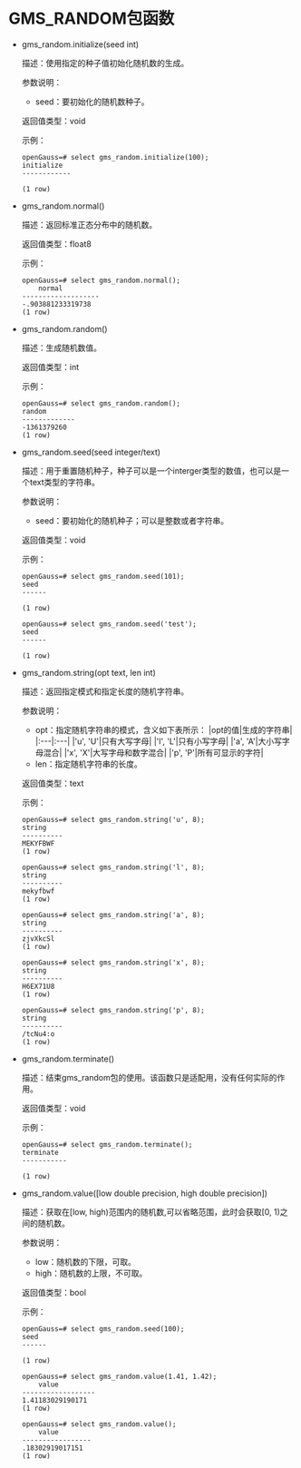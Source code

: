 # GMS_RANDOM包函数

-   gms_random.initialize(seed int)

    描述：使用指定的种子值初始化随机数的生成。

    参数说明：
    - seed：要初始化的随机数种子。

    返回值类型：void

    示例：

    ```
    openGauss=# select gms_random.initialize(100);
    initialize
    ------------

    (1 row)

    ```

-   gms_random.normal()

    描述：返回标准正态分布中的随机数。

    返回值类型：float8

    示例：

    ```
    openGauss=# select gms_random.normal();
        normal
    -------------------
    -.903881233319738
    (1 row)

    ```

-   gms_random.random()

    描述：生成随机数值。

    返回值类型：int

    示例：

    ```
    openGauss=# select gms_random.random();
    random
    -------------
    -1361379260
    (1 row)

    ```

-   gms_random.seed(seed integer/text)

    描述：用于重置随机种子，种子可以是一个interger类型的数值，也可以是一个text类型的字符串。

    参数说明：
    - seed：要初始化的随机种子；可以是整数或者字符串。

    返回值类型：void

    示例：

    ```
    openGauss=# select gms_random.seed(101);
    seed
    ------

    (1 row)

    openGauss=# select gms_random.seed('test');
    seed
    ------

    (1 row)

    ```

-   gms_random.string(opt text, len int)

    描述：返回指定模式和指定长度的随机字符串。

    参数说明：
    - opt：指定随机字符串的模式，含义如下表所示：
        |opt的值|生成的字符串|
        |:---|:---|
        |'u', 'U'|只有大写字母|
        |'l', 'L'|只有小写字母|
        |'a', 'A'|大小写字母混合|
        |'x', 'X'|大写字母和数字混合|
        |'p', 'P'|所有可显示的字符|
    - len：指定随机字符串的长度。

    返回值类型：text

    示例：

    ```
    openGauss=# select gms_random.string('u', 8);
    string
    ----------
    MEKYFBWF
    (1 row)

    openGauss=# select gms_random.string('l', 8);
    string
    ----------
    mekyfbwf
    (1 row)

    openGauss=# select gms_random.string('a', 8);
    string
    ----------
    zjvXkcSl
    (1 row)

    openGauss=# select gms_random.string('x', 8);
    string
    ----------
    H6EX71U8
    (1 row)

    openGauss=# select gms_random.string('p', 8);
    string
    ----------
    /tcNu4:o
    (1 row)

    ```

-   gms_random.terminate()

    描述：结束gms_random包的使用。该函数只是适配用，没有任何实际的作用。

    返回值类型：void

    示例：

    ```
    openGauss=# select gms_random.terminate();
    terminate
    -----------

    (1 row)

    ```

-   gms_random.value([low double precision, high double precision])

    描述：获取在[low, high)范围内的随机数,可以省略范围，此时会获取[0, 1)之间的随机数。

    参数说明：
    - low：随机数的下限，可取。
    - high：随机数的上限，不可取。

    返回值类型：bool

    示例：

    ```
    openGauss=# select gms_random.seed(100);
    seed
    ------

    (1 row)

    openGauss=# select gms_random.value(1.41, 1.42);
        value
    ------------------
    1.41183029190171
    (1 row)

    openGauss=# select gms_random.value();
        value
    -----------------
    .18302919017151
    (1 row)

    ```
